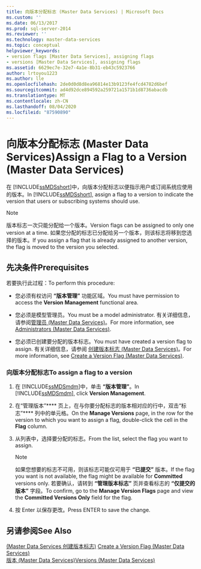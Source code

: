 ```yaml
---
title: 向版本分配标志 (Master Data Services) | Microsoft Docs
ms.custom: ''
ms.date: 06/13/2017
ms.prod: sql-server-2014
ms.reviewer: ''
ms.technology: master-data-services
ms.topic: conceptual
helpviewer_keywords:
- version flags [Master Data Services], assigning flags
- versions [Master Data Services], assigning flags
ms.assetid: 6629ec7e-32e7-4a1e-8b31-eb43c5923766
author: lrtoyou1223
ms.author: lle
ms.openlocfilehash: 2de0d0d8d8ea96814e13b9123fe4fcd4782d6bef
ms.sourcegitcommit: ad4d92dce894592a259721a1571b1d8736abacdb
ms.translationtype: MT
ms.contentlocale: zh-CN
ms.lasthandoff: 08/04/2020
ms.locfileid: "87590890"
---
```

# <a name="assign-a-flag-to-a-version-master-data-services"></a><span data-ttu-id="216c9-102">向版本分配标志 (Master Data Services)</span><span class="sxs-lookup"><span data-stu-id="216c9-102">Assign a Flag to a Version (Master Data Services)</span></span>
  <span data-ttu-id="216c9-103">在 [!INCLUDE[ssMDSshort](../includes/ssmdsshort-md.md)]中，向版本分配标志以便指示用户或订阅系统应使用的版本。</span><span class="sxs-lookup"><span data-stu-id="216c9-103">In [!INCLUDE[ssMDSshort](../includes/ssmdsshort-md.md)], assign a flag to a version to indicate the version that users or subscribing systems should use.</span></span>  
  
> [!NOTE]  
>  <span data-ttu-id="216c9-104">版本标志一次只能分配给一个版本。</span><span class="sxs-lookup"><span data-stu-id="216c9-104">Version flags can be assigned to only one version at a time.</span></span> <span data-ttu-id="216c9-105">如果您分配的标志已分配给另一个版本，则该标志将移到您选择的版本。</span><span class="sxs-lookup"><span data-stu-id="216c9-105">If you assign a flag that is already assigned to another version, the flag is moved to the version you selected.</span></span>  
  
## <a name="prerequisites"></a><span data-ttu-id="216c9-106">先决条件</span><span class="sxs-lookup"><span data-stu-id="216c9-106">Prerequisites</span></span>  
 <span data-ttu-id="216c9-107">若要执行此过程：</span><span class="sxs-lookup"><span data-stu-id="216c9-107">To perform this procedure:</span></span>  
  
-   <span data-ttu-id="216c9-108">您必须有权访问 **“版本管理”** 功能区域。</span><span class="sxs-lookup"><span data-stu-id="216c9-108">You must have permission to access the **Version Management** functional area.</span></span>  
  
-   <span data-ttu-id="216c9-109">您必须是模型管理员。</span><span class="sxs-lookup"><span data-stu-id="216c9-109">You must be a model administrator.</span></span> <span data-ttu-id="216c9-110">有关详细信息，请参阅[管理员 &#40;Master Data Services&#41;](administrators-master-data-services.md)。</span><span class="sxs-lookup"><span data-stu-id="216c9-110">For more information, see [Administrators &#40;Master Data Services&#41;](administrators-master-data-services.md).</span></span>  
  
-   <span data-ttu-id="216c9-111">您必须已创建要分配的版本标志。</span><span class="sxs-lookup"><span data-stu-id="216c9-111">You must have created a version flag to assign.</span></span> <span data-ttu-id="216c9-112">有关详细信息，请参阅 [创建版本标志 (Master Data Services)](../../2014/master-data-services/create-a-version-flag-master-data-services.md)。</span><span class="sxs-lookup"><span data-stu-id="216c9-112">For more information, see [Create a Version Flag &#40;Master Data Services&#41;](../../2014/master-data-services/create-a-version-flag-master-data-services.md).</span></span>  
  
### <a name="to-assign-a-flag-to-a-version"></a><span data-ttu-id="216c9-113">向版本分配标志</span><span class="sxs-lookup"><span data-stu-id="216c9-113">To assign a flag to a version</span></span>  
  
1.  <span data-ttu-id="216c9-114">在 [!INCLUDE[ssMDSmdm](../includes/ssmdsmdm-md.md)]中，单击 **“版本管理”**。</span><span class="sxs-lookup"><span data-stu-id="216c9-114">In [!INCLUDE[ssMDSmdm](../includes/ssmdsmdm-md.md)], click **Version Management**.</span></span>  
  
2.  <span data-ttu-id="216c9-115">在“管理版本”\*\*\*\* 页上，在与你要分配标志的版本相对应的行中，双击“标志”\*\*\*\* 列中的单元格。</span><span class="sxs-lookup"><span data-stu-id="216c9-115">On the **Manage Versions** page, in the row for the version to which you want to assign a flag, double-click the cell in the **Flag** column.</span></span>  
  
3.  <span data-ttu-id="216c9-116">从列表中，选择要分配的标志。</span><span class="sxs-lookup"><span data-stu-id="216c9-116">From the list, select the flag you want to assign.</span></span>  
  
    > [!NOTE]  
    >  <span data-ttu-id="216c9-117">如果您想要的标志不可用，则该标志可能仅可用于 **“已提交”** 版本。</span><span class="sxs-lookup"><span data-stu-id="216c9-117">If the flag you want is not available, the flag might be available for **Committed** versions only.</span></span> <span data-ttu-id="216c9-118">若要确认，请转到 **“管理版本标志”** 页并查看标志的 **“仅提交的版本”** 字段。</span><span class="sxs-lookup"><span data-stu-id="216c9-118">To confirm, go to the **Manage Version Flags** page and view the **Committed Versions Only** field for the flag.</span></span>  
  
4.  <span data-ttu-id="216c9-119">按 Enter 以保存更改。</span><span class="sxs-lookup"><span data-stu-id="216c9-119">Press ENTER to save the change.</span></span>  
  
## <a name="see-also"></a><span data-ttu-id="216c9-120">另请参阅</span><span class="sxs-lookup"><span data-stu-id="216c9-120">See Also</span></span>  
 <span data-ttu-id="216c9-121">[&#40;Master Data Services 创建版本标志&#41;](../../2014/master-data-services/create-a-version-flag-master-data-services.md) </span><span class="sxs-lookup"><span data-stu-id="216c9-121">[Create a Version Flag &#40;Master Data Services&#41;](../../2014/master-data-services/create-a-version-flag-master-data-services.md) </span></span>  
 [<span data-ttu-id="216c9-122">版本 (Master Data Services)</span><span class="sxs-lookup"><span data-stu-id="216c9-122">Versions &#40;Master Data Services&#41;</span></span>](../../2014/master-data-services/versions-master-data-services.md)  
  
  
